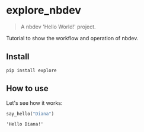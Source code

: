 # explore_nbdev
> A nbdev 'Hello World!' project.


Tutorial to show the workflow and operation of nbdev.

## Install

`pip install explore`

## How to use

Let's see how it works:

```python
say_hello("Diana")
```




    'Hello Diana!'


